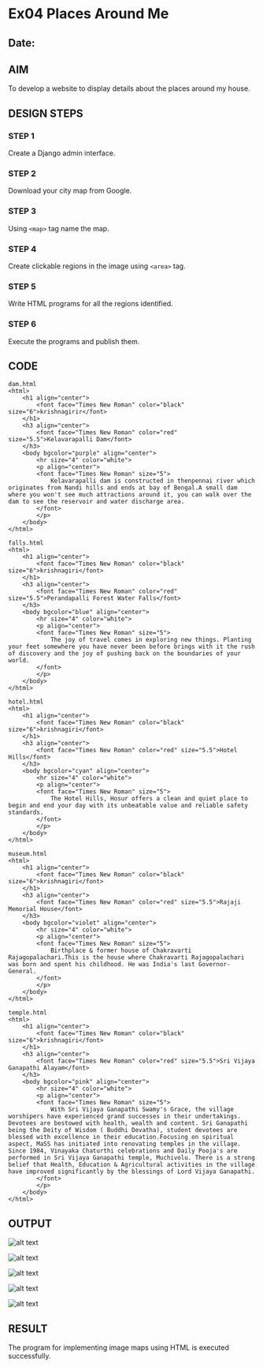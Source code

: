 # Ex04 Places Around Me
## Date: 

## AIM
To develop a website to display details about the places around my house.

## DESIGN STEPS

### STEP 1
Create a Django admin interface.

### STEP 2
Download your city map from Google.

### STEP 3
Using ```<map>``` tag name the map.

### STEP 4
Create clickable regions in the image using ```<area>``` tag.

### STEP 5
Write HTML programs for all the regions identified.

### STEP 6
Execute the programs and publish them.

## CODE
```
dam.html
<html>
    <h1 align="center">
        <font face="Times New Roman" color="black" size="6">krishnagirir</font>
    </h1>
    <h3 align="center">
        <font face="Times New Roman" color="red" size="5.5">Kelavarapalli Dam</font>
    </h3>
    <body bgcolor="purple" align="center">
        <hr size="4" color="white">
        <p align="center">
        <font face="Times New Roman" size="5">
            Kelavarapalli dam is constructed in thenpennai river which originates from Nandi hills and ends at bay of Bengal.A small dam where you won't see much attractions around it, you can walk over the dam to see the reservoir and water discharge area.
        </font>
        </p>
    </body>
</html>
```
```
falls.html
<html>
    <h1 align="center">
        <font face="Times New Roman" color="black" size="6">krishnagiri</font>
    </h1>
    <h3 align="center">
        <font face="Times New Roman" color="red" size="5.5">Perandapalli Forest Water Falls</font>
    </h3>
    <body bgcolor="blue" align="center">
        <hr size="4" color="white">
        <p align="center">
        <font face="Times New Roman" size="5">
            The joy of travel comes in exploring new things. Planting your feet somewhere you have never been before brings with it the rush of discovery and the joy of pushing back on the boundaries of your world.
        </font>
        </p>
    </body>
</html>
```
```
hotel.html
<html>
    <h1 align="center">
        <font face="Times New Roman" color="black" size="6">krishnagiri</font>
    </h1>
    <h3 align="center">
        <font face="Times New Roman" color="red" size="5.5">Hotel Hills</font>
    </h3>
    <body bgcolor="cyan" align="center">
        <hr size="4" color="white">
        <p align="center">
        <font face="Times New Roman" size="5">
            The Hotel Hills, Hosur offers a clean and quiet place to begin and end your day with its unbeatable value and reliable safety standards.
        </font>
        </p>
    </body>
</html>
```
```
museum.html
<html>
    <h1 align="center">
        <font face="Times New Roman" color="black" size="6">krishnagiri</font>
    </h1>
    <h3 align="center">
        <font face="Times New Roman" color="red" size="5.5">Rajaji Memorial House</font>
    </h3>
    <body bgcolor="violet" align="center">
        <hr size="4" color="white">
        <p align="center">
        <font face="Times New Roman" size="5">
            Birthplace & former house of Chakravarti Rajagopalachari.This is the house where Chakravarti Rajagopalachari was born and spent his childhood. He was India's last Governor-General.
        </font>
        </p>
    </body>
</html>
```
```
temple.html
<html>
    <h1 align="center">
        <font face="Times New Roman" color="black" size="6">krishnagiri</font>
    </h1>
    <h3 align="center">
        <font face="Times New Roman" color="red" size="5.5">Sri Vijaya Ganapathi Alayam</font>
    </h3>
    <body bgcolor="pink" align="center">
        <hr size="4" color="white">
        <p align="center">
        <font face="Times New Roman" size="5">
            With Sri Vijaya Ganapathi Swamy's Grace, the village worshipers have experienced grand successes in their undertakings. Devotees are bestowed with health, wealth and content. Sri Ganapathi being the Deity of Wisdom ( Buddhi Devatha), student devotees are blessed with excellence in their education.Focusing on spiritual aspect, MaSS has initiated into renovating temples in the village. Since 1984, Vinayaka Chaturthi celebrations and Daily Pooja's are performed in Sri Vijaya Ganapathi temple, Muchivolu. There is a strong belief that Health, Education & Agricultural activities in the village have improved significantly by the blessings of Lord Vijaya Ganapathi.
        </font>
        </p>
    </body>
</html>
```
## OUTPUT
![alt text](shra/mapapp/static/1.png)

![alt text](shra/mapapp/static/2.png)

![alt text](shra/mapapp/static/3.png)

![alt text](shra/mapapp/static/4.png)

![alt text](shra/mapapp/static/5.png)

## RESULT
The program for implementing image maps using HTML is executed successfully.
